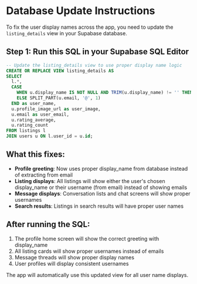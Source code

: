 # Database Update Instructions

To fix the user display names across the app, you need to update the `listing_details` view in your Supabase database.

## Step 1: Run this SQL in your Supabase SQL Editor

```sql
-- Update the listing_details view to use proper display name logic
CREATE OR REPLACE VIEW listing_details AS
SELECT 
  l.*,
  CASE 
    WHEN u.display_name IS NOT NULL AND TRIM(u.display_name) != '' THEN u.display_name
    ELSE SPLIT_PART(u.email, '@', 1)
  END as user_name,
  u.profile_image_url as user_image,
  u.email as user_email,
  u.rating_average,
  u.rating_count
FROM listings l
JOIN users u ON l.user_id = u.id;
```

## What this fixes:

- **Profile greeting**: Now uses proper display_name from database instead of extracting from email
- **Listing displays**: All listings will show either the user's chosen display_name or their username (from email) instead of showing emails
- **Message displays**: Conversation lists and chat screens will show proper usernames
- **Search results**: Listings in search results will have proper user names

## After running the SQL:

1. The profile home screen will show the correct greeting with display_name
2. All listing cards will show proper usernames instead of emails
3. Message threads will show proper display names
4. User profiles will display consistent usernames

The app will automatically use this updated view for all user name displays.